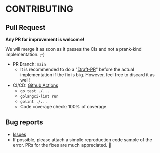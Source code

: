 # CONTRIBUTING

## Pull Request

**Any PR for improvement is welcome!**

We will merge it as soon as it passes the CIs and not a prank-kind implementation. ;-)

- PR Branch: `main`
    - It is recommended to do a "[Draft-PR](https://github.blog/2019-02-14-introducing-draft-pull-requests/)" before the actual implementation if the fix is big. However, feel free to discard it as well!
- CI/CD: [Github Actions](./.github/workflows)
    - `go test ./...`
    - `golangci-lint run`
    - `golint ./...`
    - Code coverage check: 100% of coverage.

## Bug reports

- [Issues](https://github.com/KEINOS/go-noise/issues)
- If possible, please attach a simple reproduction code sample of the error. PRs for the fixes are much appreciated. 🙏
